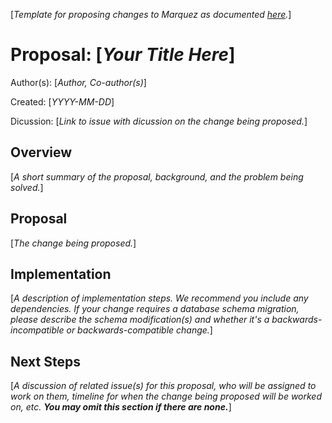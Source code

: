 [_Template for proposing changes to Marquez as documented [here](https://github.com/MarquezProject/marquez/blob/main/proposals/README.md)._]

# Proposal: [_Your Title Here_]

Author(s): [_Author, Co-author(s)_]

Created: [_YYYY-MM-DD_]

Dicussion: [_Link to issue with dicussion on the change being proposed._]

## Overview

[_A short summary of the proposal, background, and the problem being solved._]

## Proposal

[_The change being proposed._]

## Implementation

[_A description of implementation steps. We recommend you include any dependencies. If your change requires a database schema migration, please describe the schema modification(s) and whether it's a backwards-incompatible or backwards-compatible change._]

## Next Steps

[_A discussion of related issue(s) for this proposal, who will be assigned to work on them, timeline for when the change being proposed will be worked on, etc. **You may omit this section if there are none.**_]
